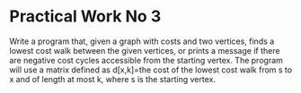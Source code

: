 # Practical Work No 3


Write a program that, given a graph with costs and two vertices, finds a lowest cost walk between the given vertices, or prints a message if there are negative cost cycles accessible from the starting vertex. The program will use a matrix defined as d[x,k]=the cost of the lowest cost walk from s to x and of length at most k, where s is the starting vertex.
